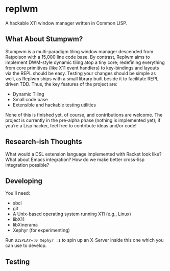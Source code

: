 # replwm
A hackable X11 window manager written in Common LISP.

## What About Stumpwm?

Stumpwm is a multi-paradigm tiling window manager descended from Ratpoison with a 15,000 line code base. By contrast, Replwm aims to implement DWM-style dynamic tiling atop a tiny core; redefining everything from core primitives (like X11 event handlers) to key-bindings and layouts via the REPL should be easy. Testing your changes should be simple as well, as Replwm ships with a small library built beside it to facilitate REPL driven TDD. Thus, the key features of the project are:

- Dynamic Tiling
- Small code base
- Extensible and hackable testing utilities

None of this is finished yet, of course, and contributions are welcome. The project is currently in the pre-alpha phase (nothing is implemented yet); if you’re a Lisp hacker, feel free to contribute ideas and/or code!

## Research-ish Thoughts

What would a DSL extension language implemented with Racket look like? What about Emacs integration? How do we make better cross-lisp integration possible?

## Developing
You'll need:
- sbcl
- git
- A Unix-based operating system running X11 (e.g., Linux)
- libX11
- libXinerama
- Xephyr (for experimenting)

Run `DISPLAY=:0 Xephyr :1` to spin up an X-Server inside this one which you can use to develop.

## Testing

